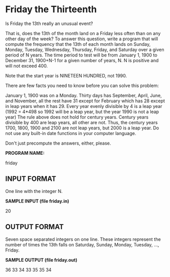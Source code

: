 Friday the Thirteenth
===============

Is Friday the 13th really an unusual event?

That is, does the 13th of the month land on a Friday less often than on any other day of the week? To answer this question, write a program that will compute the frequency that the 13th of each month lands on Sunday, Monday, Tuesday, Wednesday, Thursday, Friday, and Saturday over a given period of N years. The time period to test will be from January 1, 1900 to December 31, 1900+N-1 for a given number of years, N. N is positive and will not exceed 400.

Note that the start year is NINETEEN HUNDRED, not 1990.

There are few facts you need to know before you can solve this problem:

January 1, 1900 was on a Monday.
Thirty days has September, April, June, and November, all the rest have 31 except for February which has 28 except in leap years when it has 29.
Every year evenly divisible by 4 is a leap year (1992 = 4*498 so 1992 will be a leap year, but the year 1990 is not a leap year)
The rule above does not hold for century years. Century years divisible by 400 are leap years, all other are not. Thus, the century years 1700, 1800, 1900 and 2100 are not leap years, but 2000 is a leap year.
Do not use any built-in date functions in your computer language.

Don't just precompute the answers, either, please.

**PROGRAM NAME:**

friday


INPUT FORMAT
------------

One line with the integer N.

**SAMPLE INPUT (file friday.in)**

20

OUTPUT FORMAT
-------------

Seven space separated integers on one line. These integers represent the number of times the 13th falls on Saturday, Sunday, Monday, Tuesday, ..., Friday.

**SAMPLE OUTPUT (file friday.out)**

36 33 34 33 35 35 34